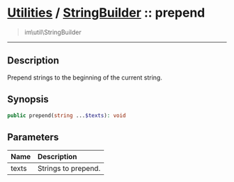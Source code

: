 # [Utilities](util.md) / [StringBuilder](util-StringBuilder.md) :: prepend
 > im\util\StringBuilder
____

## Description
Prepend strings to the beginning of the current string.

## Synopsis
```php
public prepend(string ...$texts): void
```

## Parameters
| Name | Description |
| :--- | :---------- |
| texts | Strings to prepend. |
